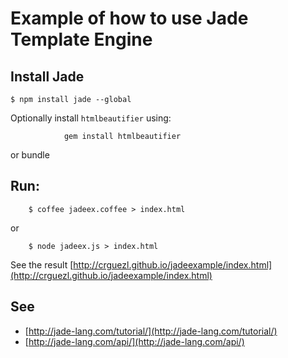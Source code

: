 # Example of how to use Jade Template Engine

## Install Jade

    $ npm install jade --global

Optionally install `htmlbeautifier` using:

                gem install htmlbeautifier
or
                bundle

## Run:

        $ coffee jadeex.coffee > index.html

or

        $ node jadeex.js > index.html

See the result  [http://crguezl.github.io/jadeexample/index.html](http://crguezl.github.io/jadeexample/index.html)

## See

* [http://jade-lang.com/tutorial/](http://jade-lang.com/tutorial/)
* [http://jade-lang.com/api/](http://jade-lang.com/api/)
